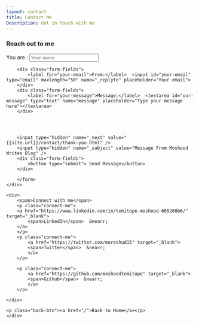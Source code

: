```yaml
---
layout: contact
title: Contact Me
Description: Get in touch with me
---
```


<div class="about-middle-section">
    <div>
        <form action="https://formspree.io/moshoodwrites@gmail.com" method="POST" class="contact-form">
        <h3 class="reach-out-heading">Reach out to me</h3>
        <div class="form-fields">
            <label for="your-name">You are :</label>   <input id="your-name" maxlength="40" type="text" name="name" placeholder="Your name">
        </div>

        <div class="form-fields">
            <label for="your-email">From:</label>  <input id="your-email"  type="email" maxlength="50" name="_replyto" placeholder="Your email">
        </div>
        <div class="form-fields">
            <label for="your-message">Message:</label>  <textarea id="our-message" type="text" name="message" placeholder="Type your message here"></textarea>
        </div>

        
        
        
        <input type="hidden" name="_next" value="{{site.url}}/contact/thank-you.html" />
        <input type="hidden" name="_subject" value="Message From Moshood Writes Blog" />
        <div class="form-fields">
            <button type="submit"> Send Message</button>
        </div>
        
        </form>
    </div>

    <div>
        <span>Connect with me</span>
        <p class="connect-me">
        <a href="https://www.linkedin.com/in/temitope-moshood-665260b6/" target="_blank">
            <span>LinkedIn</span>  &nearr; 
        </a>
        </p>
        <p class="connect-me">
            <a href="https://twitter.com/moreshud15" target="_blank">
            <span>Twitter</span>  &nearr; 
            </a>
        </p>

        <p class="connect-me">
            <a href="https://github.com/moshoodtemitope" target="_blank">
            <span>Github</span>  &nearr; 
            </a>
        </p>

    </div>
    
    <p class="back-btn"><a href="/">Back to Home</a></p>
    </div>